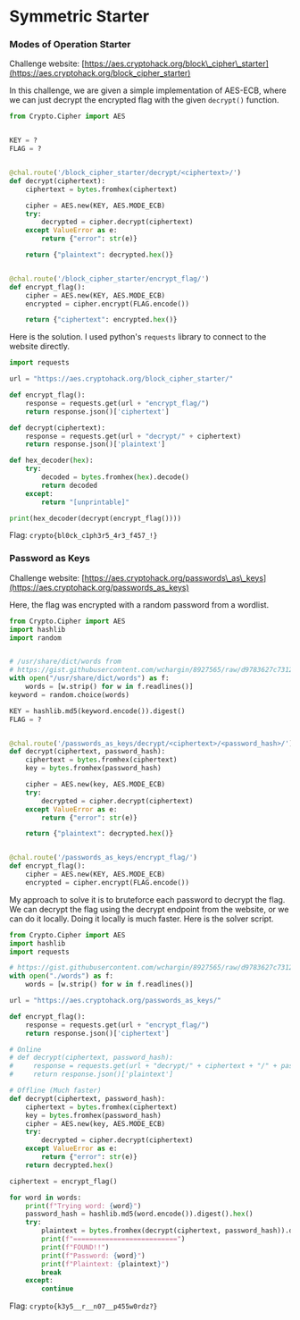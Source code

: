# Symmetric Starter

### Modes of Operation Starter

Challenge website: [https://aes.cryptohack.org/block\_cipher\_starter](https://aes.cryptohack.org/block_cipher_starter)

In this challenge, we are given a simple implementation of AES-ECB, where we can just decrypt the encrypted flag with the given `decrypt()` function.

```py
from Crypto.Cipher import AES


KEY = ?
FLAG = ?


@chal.route('/block_cipher_starter/decrypt/<ciphertext>/')
def decrypt(ciphertext):
    ciphertext = bytes.fromhex(ciphertext)

    cipher = AES.new(KEY, AES.MODE_ECB)
    try:
        decrypted = cipher.decrypt(ciphertext)
    except ValueError as e:
        return {"error": str(e)}

    return {"plaintext": decrypted.hex()}


@chal.route('/block_cipher_starter/encrypt_flag/')
def encrypt_flag():
    cipher = AES.new(KEY, AES.MODE_ECB)
    encrypted = cipher.encrypt(FLAG.encode())

    return {"ciphertext": encrypted.hex()}
```

Here is the solution. I used python's `requests` library to connect to the website directly.

```py
import requests

url = "https://aes.cryptohack.org/block_cipher_starter/"

def encrypt_flag():
	response = requests.get(url + "encrypt_flag/")
	return response.json()['ciphertext']

def decrypt(ciphertext):
	response = requests.get(url + "decrypt/" + ciphertext)
	return response.json()['plaintext']

def hex_decoder(hex):
	try:
		decoded = bytes.fromhex(hex).decode()
		return decoded
	except:
		return "[unprintable]"

print(hex_decoder(decrypt(encrypt_flag())))
```

Flag: `crypto{bl0ck_c1ph3r5_4r3_f457_!}`

### Password as Keys

Challenge website: [https://aes.cryptohack.org/passwords\_as\_keys](https://aes.cryptohack.org/passwords_as_keys)

Here, the flag was encrypted with a random password from a wordlist.

```py
from Crypto.Cipher import AES
import hashlib
import random


# /usr/share/dict/words from
# https://gist.githubusercontent.com/wchargin/8927565/raw/d9783627c731268fb2935a731a618aa8e95cf465/words
with open("/usr/share/dict/words") as f:
    words = [w.strip() for w in f.readlines()]
keyword = random.choice(words)

KEY = hashlib.md5(keyword.encode()).digest()
FLAG = ?


@chal.route('/passwords_as_keys/decrypt/<ciphertext>/<password_hash>/')
def decrypt(ciphertext, password_hash):
    ciphertext = bytes.fromhex(ciphertext)
    key = bytes.fromhex(password_hash)

    cipher = AES.new(key, AES.MODE_ECB)
    try:
        decrypted = cipher.decrypt(ciphertext)
    except ValueError as e:
        return {"error": str(e)}

    return {"plaintext": decrypted.hex()}


@chal.route('/passwords_as_keys/encrypt_flag/')
def encrypt_flag():
    cipher = AES.new(KEY, AES.MODE_ECB)
    encrypted = cipher.encrypt(FLAG.encode())
```

My approach to solve it is to bruteforce each password to decrypt the flag. We can decrypt the flag using the decrypt endpoint from the website, or we can do it locally. Doing it locally is much faster. Here is the solver script.

```py
from Crypto.Cipher import AES
import hashlib
import requests

# https://gist.githubusercontent.com/wchargin/8927565/raw/d9783627c731268fb2935a731a618aa8e95cf465/words
with open("./words") as f:
    words = [w.strip() for w in f.readlines()]

url = "https://aes.cryptohack.org/passwords_as_keys/"

def encrypt_flag():
    response = requests.get(url + "encrypt_flag/")
    return response.json()['ciphertext']

# Online
# def decrypt(ciphertext, password_hash):
#     response = requests.get(url + "decrypt/" + ciphertext + "/" + password_hash)
#     return response.json()['plaintext']

# Offline (Much faster)
def decrypt(ciphertext, password_hash):
    ciphertext = bytes.fromhex(ciphertext)
    key = bytes.fromhex(password_hash)
    cipher = AES.new(key, AES.MODE_ECB)
    try:
        decrypted = cipher.decrypt(ciphertext)
    except ValueError as e:
        return {"error": str(e)}
    return decrypted.hex()

ciphertext = encrypt_flag()

for word in words:
    print(f"Trying word: {word}")
    password_hash = hashlib.md5(word.encode()).digest().hex()
    try:
        plaintext = bytes.fromhex(decrypt(ciphertext, password_hash)).decode()
        print(f"==========================")
        print(f"FOUND!!")
        print(f"Password: {word}")
        print(f"Plaintext: {plaintext}")
        break
    except:
        continue
```

Flag: `crypto{k3y5__r__n07__p455w0rdz?}`
